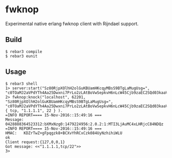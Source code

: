 fwknop
=====

Experimental native erlang fwknop client with Rijndael support.

Build
-----

    $ rebar3 compile
    $ rebar3 eunit

Usage
-----
  
    $ rebar3 shell
    1> server:start("Sz80RjpXOlhH2olGuKBUamHKcqyMBsS9BTgLaMugUsg=", "c0TOaMJ2aVPdYTh4Aa25Dwxni7PrLo2zLAtBoVwSepkvH6nLcW45Cjb9zaEC2SQd03kaaV+Ckx3FhCh5ohNM5Q==").
    2> fwknop:knock("localhost", 62201, "Sz80RjpXOlhH2olGuKBUamHKcqyMBsS9BTgLaMugUsg=", "c0TOaMJ2aVPdYTh4Aa25Dwxni7PrLo2zLAtBoVwSepkvH6nLcW45Cjb9zaEC2SQd03kaaV+Ckx3FhCh5ohNM5Q==", { tcp, "1.1.1.1", 22 } ).
    =INFO REPORT==== 15-Nov-2016::15:49:16 ===
    Message: 0428888364523312:bXMxNzg0:1479224956:2.0.2:1:MTI3LjAuMC4xLHRjcC84NDQz
    =INFO REPORT==== 15-Nov-2016::15:49:16 ===
    HMAC:   KDZrTwZ+gFpqgzk8+BCXvYhRCxCzk084UyNzhihiWLU
    ok
    Client request:{127,0,0,1}
    Got message: <<"1.1.1.1,tcp/22">>
    3>
